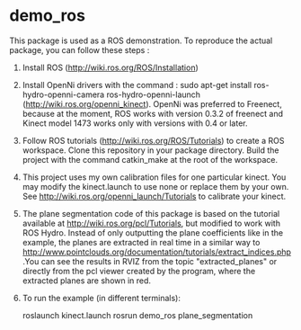 demo_ros
========
This package is used as a ROS demonstration. To reproduce the actual package, you can follow these steps :

1) Install ROS (http://wiki.ros.org/ROS/Installation)

2) Install OpenNi drivers with the command : sudo apt-get install ros-hydro-openni-camera ros-hydro-openni-launch (http://wiki.ros.org/openni_kinect). OpenNi was preferred to Freenect, because at the moment, ROS works with version 0.3.2 of freenect and Kinect model 1473 works only with versions with 0.4 or later.

3) Follow ROS tutorials (http://wiki.ros.org/ROS/Tutorials) to create a ROS workspace. Clone this repository in your package directory. Build the project with the command catkin_make at the root of the workspace.

4) This project uses my own calibration files for one particular kinect. You may modify the kinect.launch to use none or replace them by your own. See http://wiki.ros.org/openni_launch/Tutorials to calibrate your kinect.

5) The plane segmentation code of this package is based on the tutorial available at http://wiki.ros.org/pcl/Tutorials, but modified to work with ROS Hydro. Instead of only outputting the plane coefficients like in the example, the planes are extracted in real time in a similar way to http://www.pointclouds.org/documentation/tutorials/extract_indices.php .You can see the results in RVIZ from the topic "extracted_planes" or directly from the pcl viewer created by the program, where the extracted planes are shown in red.

6) To run the example (in different terminals):  

    roslaunch kinect.launch
    rosrun demo_ros plane_segmentation
